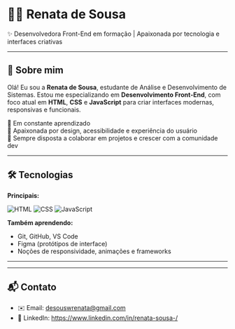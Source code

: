 # 👩‍💻 Renata de Sousa

✨ Desenvolvedora Front-End em formação | Apaixonada por tecnologia e interfaces criativas

---

## 🌱 Sobre mim

Olá! Eu sou a **Renata de Sousa**, estudante de Análise e Desenvolvimento de Sistemas. Estou me especializando em **Desenvolvimento Front-End**, com foco atual em **HTML**, **CSS** e **JavaScript** para criar interfaces modernas, responsivas e funcionais.

🚀 Em constante aprendizado  
🎨 Apaixonada por design, acessibilidade e experiência do usuário  
🤝 Sempre disposta a colaborar em projetos e crescer com a comunidade dev

---

## 🛠️ Tecnologias

**Principais:**

![HTML](https://img.shields.io/badge/HTML5-E34F26?style=for-the-badge&logo=html5&logoColor=white)
![CSS](https://img.shields.io/badge/CSS3-1572B6?style=for-the-badge&logo=css3&logoColor=white)
![JavaScript](https://img.shields.io/badge/JavaScript-F7DF1E?style=for-the-badge&logo=javascript&logoColor=black)

**Também aprendendo:**

- Git, GitHub, VS Code  
- Figma (protótipos de interface)  
- Noções de responsividade, animações e frameworks

---





---

## 📬 Contato

- ✉️ Email: desouswrenata@gmail.com 
- 💼 LinkedIn: https://www.linkedin.com/in/renata-sousa-/
